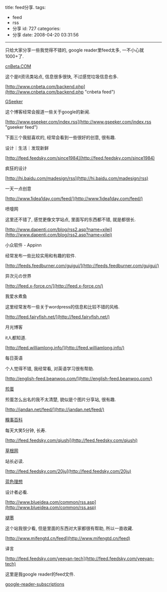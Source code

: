 title: feed分享.
tags:
  - feed
  - rss
  - 分享
id: 727
categories:
  - 分享
date: 2008-04-20 03:31:56
---

只给大家分享一些我觉得不错的, google reader里feed太多, 一不小心就1000+了.

[cnBeta.COM](http://www.cnbeta.com "cnbeta")

这个是it资讯类站点, 信息很多很快, 不过感觉垃圾信息也多.

[http://www.cnbeta.com/backend.php](http://www.cnbeta.com/backend.php "cnbeta feed")

[GSeeker](http://www.gseeker.com/ "gseeker")

这个博客经常会报道一些关于google的新闻.

[http://www.gseeker.com/index.rss](http://www.gseeker.com/index.rss "gseeker feed")

下面三个我挺喜欢的, 经常会看到一些很好的创意, 很有趣.

设计｜生活｜发现新鲜

[http://feed.feedsky.com/since1984](http://feed.feedsky.com/since1984)

疯狂的设计

[http://hi.baidu.com/madesign/rss](http://hi.baidu.com/madesign/rss)

一天一点创意

[http://www.1idea1day.com/feed/](http://www.1idea1day.com/feed/)

喷嚏网

这里还不错了, 感觉更像文学站点, 里面写的东西都不错, 就是都很长.

[http://www.dapenti.com/blog/rss2.asp?name=xilei](http://www.dapenti.com/blog/rss2.asp?name=xilei)

小众软件 - Appinn

经常发布一些比较实用和有趣的软件.

[http://feeds.feedburner.com/guigui/](http://feeds.feedburner.com/guigui/)

异次元の世界

[http://feed.x-force.cn/](http://feed.x-force.cn/)

我爱水煮鱼

这里经常发布一些关于wordpress的信息和比较不错的风格.

[http://feed.fairyfish.net/](http://feed.fairyfish.net/)

月光博客

it人都知道.

[http://feed.williamlong.info/](http://feed.williamlong.info/)

每日英语

个人觉得不错, 我经常看, 对英语学习很有帮助.

[http://english-feed.beanwoo.com/](http://english-feed.beanwoo.com/)

[煎蛋](http://jandan.net/)

煎蛋怎么出名的我不太清楚, 貌似是个图片分享站, 很有趣.

[http://jandan.net/feed/](http://jandan.net/feed/)

[糗事百科](http://qiushibaike.com)

每天大笑5分钟, 长寿.

[http://feed.feedsky.com/qiushi](http://feed.feedsky.com/qiushi)

[草根网](http://www.20ju.com/ "草根网")

站长必读.

[http://feed.feedsky.com/20ju](http://feed.feedsky.com/20ju)

[蓝色理想](http://www.blueidea.com/)

设计者必看.

[http://www.blueidea.com/common/rss.asp](http://www.blueidea.com/common/rss.asp)

[褪墨](http://www.mifengtd.cn/)

这个站我很少看, 但是里面的东西对大家都很有帮助, 所以一直收藏.

[http://www.mifengtd.cn/feed](http://www.mifengtd.cn/feed)

译言

[http://feed.feedsky.com/yeeyan-tech](http://feed.feedsky.com/yeeyan-tech)

这里是我google reader的feed文件.

[google-reader-subscriptions](/wp-content/uploads/2008/04/google-reader-subscriptions.zip)